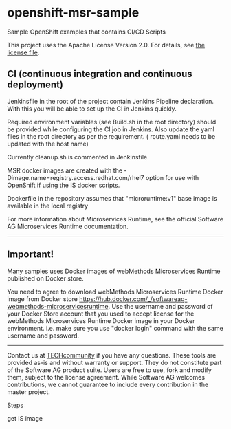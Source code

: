 # openshift-msr-sample

Sample OpenShift examples that contains CI/CD Scripts

This project uses the Apache License Version 2.0. For details, see [the license file](LICENSE).


## CI (continuous integration and continuous deployment)

Jenkinsfile in the root of the project contain Jenkins Pipeline declaration. With this you will be able to set up the CI in Jenkins quickly.

Required environment variables (see Build.sh in the root directory) should be provided while configuring the CI job in Jenkins. Also update the yaml files in the root directory as per the requirement. ( route.yaml needs to be updated with the host name) 

Currently cleanup.sh is commented in Jenkinsfile.

MSR docker images are created with the -Dimage.name=registry.access.redhat.com/rhel7 option for use with OpenShift if using the IS docker scripts.

Dockerfile in the repository assumes that "microruntime:v1" base image is available in the local registry

For more information about Microservices Runtime, see the official Software AG Microservices Runtime documentation.
  ______________________
  
 Important!
--

Many samples uses Docker images of webMethods Microservices Runtime published on Docker store. 

You need to agree to download webMethods Microservices Runtime Docker image from Docker store https://hub.docker.com/_/softwareag-webmethods-microservicesruntime. Use the username and password of your Docker Store account that you used to accept license for the webMethods Microservices Runtime Docker image in your Docker environment. i.e. make sure you use "docker login" command with the same username and password.

______________________
Contact us at [TECHcommunity](mailto:technologycommunity@softwareag.com?subject=Github/SoftwareAG) if you have any questions.
These tools are provided as-is and without warranty or support. They do not constitute part of the Software AG product suite. Users are free to use, fork and modify them, subject to the license agreement. While Software AG welcomes contributions, we cannot guarantee to include every contribution in the master project.	

Steps


get IS image